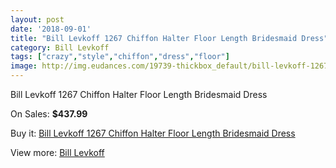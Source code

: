 ```yaml
---
layout: post
date: '2018-09-01'
title: "Bill Levkoff 1267 Chiffon Halter Floor Length Bridesmaid Dress"
category: Bill Levkoff
tags: ["crazy","style","chiffon","dress","floor"]
image: http://img.eudances.com/19739-thickbox_default/bill-levkoff-1267-chiffon-halter-floor-length-bridesmaid-dress.jpg
---
```

Bill Levkoff 1267 Chiffon Halter Floor Length Bridesmaid Dress

On Sales: **$437.99**
<a href="https://www.eudances.com/en/bill-levkoff/5863-bill-levkoff-1267-chiffon-halter-floor-length-bridesmaid-dress.html"><amp-img layout="responsive" width="600" height="600" src="//img.eudances.com/19739-thickbox_default/bill-levkoff-1267-chiffon-halter-floor-length-bridesmaid-dress.jpg" alt="Bill Levkoff 1267 Chiffon Halter Floor Length Bridesmaid Dress 0" /></a>
<a href="https://www.eudances.com/en/bill-levkoff/5863-bill-levkoff-1267-chiffon-halter-floor-length-bridesmaid-dress.html"><amp-img layout="responsive" width="600" height="600" src="//img.eudances.com/19740-thickbox_default/bill-levkoff-1267-chiffon-halter-floor-length-bridesmaid-dress.jpg" alt="Bill Levkoff 1267 Chiffon Halter Floor Length Bridesmaid Dress 1" /></a>

Buy it: [Bill Levkoff 1267 Chiffon Halter Floor Length Bridesmaid Dress](https://www.eudances.com/en/bill-levkoff/5863-bill-levkoff-1267-chiffon-halter-floor-length-bridesmaid-dress.html "Bill Levkoff 1267 Chiffon Halter Floor Length Bridesmaid Dress")

View more: [Bill Levkoff](https://www.eudances.com/en/57-bill-levkoff "Bill Levkoff")